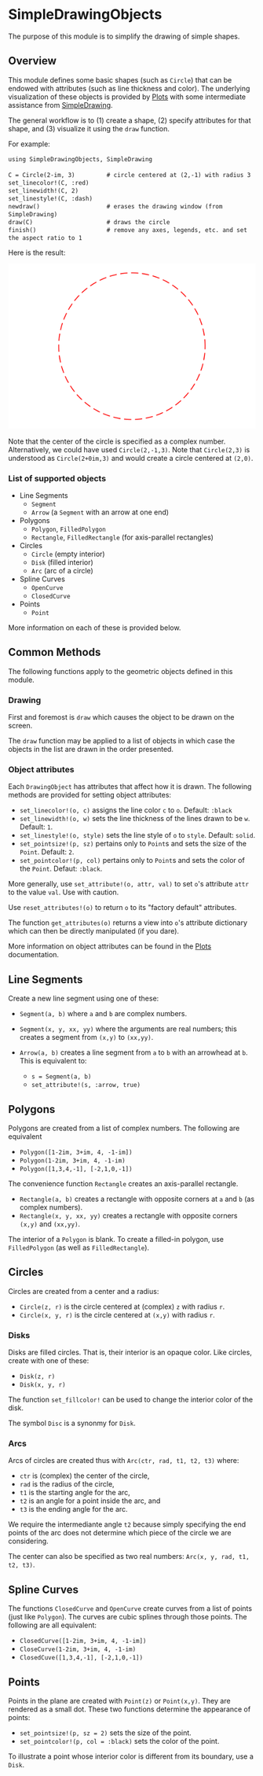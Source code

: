 # SimpleDrawingObjects

The purpose of this module is to simplify the drawing of simple shapes. 

## Overview

This module defines some basic shapes (such as `Circle`) that can be endowed with attributes (such as line thickness and color). The underlying visualization of these objects is provided by [Plots](https://docs.juliaplots.org/stable/) with some intermediate assistance from [SimpleDrawing](https://github.com/scheinerman/SimpleDrawing.jl).

The general workflow is to (1) create a shape, (2) specify attributes for that shape, and (3) visualize it using the `draw` function.

For example:
```
using SimpleDrawingObjects, SimpleDrawing

C = Circle(2-im, 3)         # circle centered at (2,-1) with radius 3
set_linecolor!(C, :red)     
set_linewidth!(C, 2)
set_linestyle!(C, :dash)
newdraw()                   # erases the drawing window (from SimpleDrawing)
draw(C)                     # draws the circle
finish()                    # remove any axes, legends, etc. and set the aspect ratio to 1
```
Here is the result:

![](circle_example.png)

Note that the center of the circle is specified as a complex number. Alternatively, we 
could have used `Circle(2,-1,3)`. Note that `Circle(2,3)` is understood as `Circle(2+0im,3)` and 
would create a circle centered at `(2,0)`.

### List of supported objects  

* Line Segments
    * `Segment` 
    * `Arrow` (a `Segment` with an arrow at one end)
* Polygons
    * `Polygon`, `FilledPolygon`
    * `Rectangle`, `FilledRectangle` (for axis-parallel rectangles)
* Circles
    * `Circle` (empty interior)
    * `Disk` (filled interior)
    * `Arc` (arc of a circle)
* Spline Curves
    * `OpenCurve` 
    * `ClosedCurve`
* Points
    * `Point`

More information on each of these is provided below. 

## Common Methods


The following functions apply to the geometric objects defined in this module.

### Drawing
First and foremost is `draw` which causes the object to be drawn on the screen. 

The `draw` function may be applied to a list of objects in which case the objects
in the list are drawn in the order presented.

### Object attributes

Each `DrawingObject` has attributes that affect how it is drawn. The following methods are provided for setting object attributes:
* `set_linecolor!(o, c)` assigns the line color `c` to `o`. Default: `:black`
* `set_linewidth!(o, w)` sets the line thickness of the lines drawn to be `w`. Default: `1`. 
* `set_linestyle!(o, style)` sets the line style of `o` to `style`. Default: `solid`. 
* `set_pointsize!(p, sz)` pertains only to `Point`s and sets the size of the `Point`. Default: `2`.
* `set_pointcolor!(p, col)` pertains only to `Point`s and sets the color of the `Point`. Defaut: `:black`. 

More generally, use `set_attribute!(o, attr, val)` to set `o`'s attribute `attr` to the value `val`. Use with caution. 

Use `reset_attributes!(o)` to return `o` to its "factory default" attributes. 

The function `get_attributes(o)` returns a view into `o`'s attribute dictionary which can then be directly manipulated (if you dare).


More information on object attributes can be found in the [Plots](https://docs.juliaplots.org/stable/generated/attributes_series/) documentation. 


## Line Segments

Create a new line segment using one of these:
* `Segment(a, b)` where `a` and `b` are complex numbers.
* `Segment(x, y, xx, yy)` where the arguments are real numbers; this creates a segment from `(x,y)` to `(xx,yy)`.

* `Arrow(a, b)` creates a line segment from `a` to `b` with an arrowhead at `b`. This is equivalent to:
    * `s = Segment(a, b)`
    * `set_attribute!(s, :arrow, true)`

## Polygons

Polygons are created from a list of complex numbers. The following are equivalent
* `Polygon([1-2im, 3+im, 4, -1-im])`
* `Polygon(1-2im, 3+im, 4, -1-im)`
* `Polygon([1,3,4,-1], [-2,1,0,-1])`



The convenience function `Rectangle` creates an axis-parallel rectangle. 
* `Rectangle(a, b)` creates a rectangle with opposite corners at `a` and `b` (as complex numbers).
* `Rectangle(x, y, xx, yy)` creates a rectangle with opposite corners `(x,y)` and `(xx,yy)`. 

The interior of a `Polygon` is blank. To create a filled-in polygon, use `FilledPolygon` (as well as `FilledRectangle`).

## Circles

Circles are created from a center and a radius:
* `Circle(z, r)` is the circle centered at (complex) `z` with radius `r`. 
* `Circle(x, y, r)` is the circle centered at `(x,y)` with radius `r`. 


### Disks

Disks are filled circles. That is, their interior is an opaque color. Like circles, create with one of these:
* `Disk(z, r)`
* `Disk(x, y, r)`

The function `set_fillcolor!` can be used to change the interior color of the disk. 

The symbol `Disc` is a synonmy for `Disk`.

### Arcs

Arcs of circles are created thus with `Arc(ctr, rad, t1, t2, t3)` where:
* `ctr` is (complex) the center of the circle,
* `rad` is the radius of the circle,
* `t1` is the starting angle for the arc,
* `t2` is an angle for a point inside the arc, and
* `t3` is the ending angle for the arc.

We require the intermediante angle `t2` because simply specifying the end points of the arc does not determine which piece of the circle we are considering. 

The center can also be specified as two real numbers: `Arc(x, y, rad, t1, t2, t3)`.


## Spline Curves

The functions `ClosedCurve` and `OpenCurve` create curves from a list of points (just like `Polygon`). 
The curves are cubic splines through those points. The following are all equivalent:
* `ClosedCurve([1-2im, 3+im, 4, -1-im])`
* `CloseCurve(1-2im, 3+im, 4, -1-im)`
* `ClosedCuve([1,3,4,-1], [-2,1,0,-1])`

## Points

Points in the plane are created with `Point(z)` or `Point(x,y)`. They are rendered as a small dot. These two functions determine the appearance of points:
* `set_pointsize!(p, sz = 2)` sets the size of the point.
* `set_pointcolor!(p, col = :black)` sets the color of the point. 

To illustrate a point whose interior color is different from its boundary, use a `Disk`. 